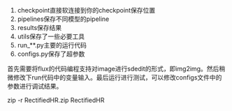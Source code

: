 1. checkpoint直接软连接到你的checkpoint保存位置
2. pipelines保存不同模型的pipeline
3. results保存结果
4. utils保存了一些必要工具
5. run_**.py主要的运行代码
6. configs.py保存了超参数

首先需要将flux的代码编程支持对image进行sdedit的形式，即img2img。然后稍微修改下run代码中的变量输入。最后运行进行测试，可以修改configs文件中的参数进行调试结果。

zip -r RectifiedHR.zip RectifiedHR